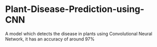 # Plant-Disease-Prediction-using-CNN
A model which detects the disease in plants using Convolutional Neural Network, it has an accuracy of around 97%
